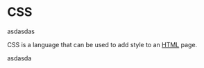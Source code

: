 # CSS















asdasdas















CSS is a language that can be used to add style to an [HTML](/wiki/HTML) page.































asdasda